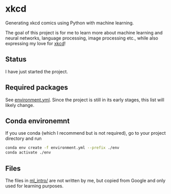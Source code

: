 # xkcd
Generating xkcd comics using Python with machine learning.

The goal of this project is for me to learn more about machine learning and neural networks, language processing, image processing etc., while also expressing my love for [xkcd](https://xkcd.com)!

## Status
I have just started the project.

## Required packages
See [environment.yml](environment.yml). 
Since the project is still in its early stages, this list will likely change. 

## Conda environemnt
If you use conda (which I recommend but is not required), go to your project directory and run
```bash
conda env create -f environment.yml --prefix ./env
conda activate ./env
```
## Files
The files in [ml_intro/](ml_intro) are not written by me, but copied from Google and only used for learning purposes. 
